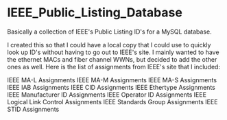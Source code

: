 # IEEE_Public_Listing_Database
Basically a collection of IEEE's Public Listing ID's for a MySQL database.

I created this so that I could have a local copy that I could use to quickly look up ID's without having to go out to IEEE's site. 
I mainly wanted to have the ethernet MACs and fiber channel WWNs, but decided to add the other ones as well. Here is the list of assignments from IEEE's site that I included:

IEEE MA-L Assignments 
IEEE MA-M Assignments
IEEE MA-S Assignments 
IEEE IAB Assignments 
IEEE CID Assignments 
IEEE Ethertype Assignments 
IEEE Manufacturer ID Assignments 
IEEE Operator ID Assignments 
IEEE Logical Link Control Assignments
IEEE Standards Group Assignments
IEEE STID Assignments
